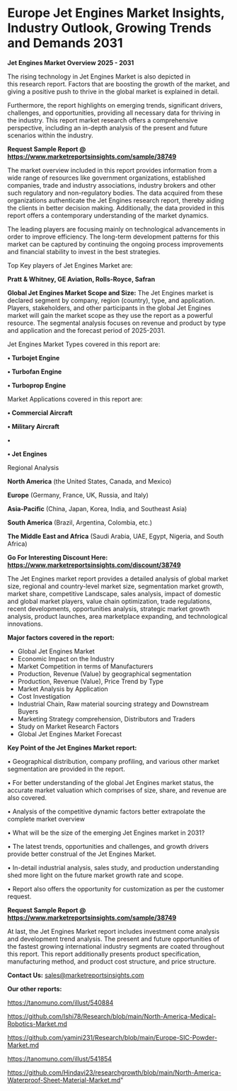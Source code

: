 # Europe Jet Engines Market Insights, Industry Outlook, Growing Trends and Demands 2031

<Strong> Jet Engines Market Overview 2025 - 2031</strong>

The rising technology in Jet Engines Market is also depicted in this research report. Factors that are boosting the growth of the market, and giving a positive push to thrive in the global market is explained in detail.

Furthermore, the report highlights on emerging trends, significant drivers, challenges, and opportunities, providing all necessary data for thriving in the industry. This report market research offers a comprehensive perspective, including an in-depth analysis of the present and future scenarios within the industry.

<strong>Request Sample Report @ <a href=https://www.marketreportsinsights.com/sample/38749>https://www.marketreportsinsights.com/sample/38749</a></strong>

The market overview included in this report provides information from a wide range of resources like government organizations, established companies, trade and industry associations, industry brokers and other such regulatory and non-regulatory bodies. The data acquired from these organizations authenticate the Jet Engines research report, thereby aiding the clients in better decision making. Additionally, the data provided in this report offers a contemporary understanding of the market dynamics.

The leading players are focusing mainly on technological advancements in order to improve efficiency. The long-term development patterns for this market can be captured by continuing the ongoing process improvements and financial stability to invest in the best strategies.

Top Key players of Jet Engines Market are:

<strong>Pratt & Whitney, GE Aviation, Rolls-Royce, Safran</strong>

<strong><b>Global Jet Engines Market Scope and Size:</b></strong>
The Jet Engines market is declared segment by company, region (country), type, and application. Players, stakeholders, and other participants in the global Jet Engines market will gain the market scope as they use the report as a powerful resource. The segmental analysis focuses on revenue and product by type and application and the forecast period of 2025-2031.

Jet Engines Market Types covered in this report are:

<strong>•  Turbojet Engine

•  Turbofan Engine

•  Turboprop Engine</strong>

Market Applications covered in this report are:

<strong>•  Commercial Aircraft

•  Military Aircraft

•  

•  Jet Engines</strong> 

Regional Analysis

<strong>North America</strong> (the United States, Canada, and Mexico)

<strong>Europe</strong> (Germany, France, UK, Russia, and Italy)

<strong>Asia-Pacific</strong> (China, Japan, Korea, India, and Southeast Asia)

<strong>South America</strong> (Brazil, Argentina, Colombia, etc.)

<strong>The Middle East and Africa</strong> (Saudi Arabia, UAE, Egypt, Nigeria, and South Africa)

<strong>Go For Interesting Discount Here: <a href=https://www.marketreportsinsights.com/discount/38749>https://www.marketreportsinsights.com/discount/38749</a></strong>

The Jet Engines market report provides a detailed analysis of global market size, regional and country-level market size, segmentation market growth, market share, competitive Landscape, sales analysis, impact of domestic and global market players, value chain optimization, trade regulations, recent developments, opportunities analysis, strategic market growth analysis, product launches, area marketplace expanding, and technological innovations.

<strong><b>Major factors covered in the report:</b></strong>
<ul>
  <li>Global Jet Engines Market </li>
  <li>Economic Impact on the Industry</li>
  <li>Market Competition in terms of Manufacturers</li>
  <li>Production, Revenue (Value) by geographical segmentation</li>
  <li>Production, Revenue (Value), Price Trend by Type</li>
  <li>Market Analysis by Application</li>
  <li>Cost Investigation</li>
  <li>Industrial Chain, Raw material sourcing strategy and Downstream Buyers</li>
  <li>Marketing Strategy comprehension, Distributors and Traders</li>
  <li>Study on Market Research Factors</li>
  <li>Global Jet Engines Market Forecast</li>
</ul>

<strong><b>Key Point of the Jet Engines Market report:</b></strong>

• Geographical distribution, company profiling, and various other market segmentation are provided in the report.

• For better understanding of the global Jet Engines market status, the accurate market valuation which comprises of size, share, and revenue are also covered.

• Analysis of the competitive dynamic factors better extrapolate the complete market overview

• What will be the size of the emerging Jet Engines market in 2031?

• The latest trends, opportunities and challenges, and growth drivers provide better construal of the Jet Engines Market.

• In-detail industrial analysis, sales study, and production understanding shed more light on the future market growth rate and scope.

• Report also offers the opportunity for customization as per the customer request.

<strong>Request Sample Report @ <a href=https://www.marketreportsinsights.com/sample/38749>https://www.marketreportsinsights.com/sample/38749</a></strong>

At last, the Jet Engines Market report includes investment come analysis and development trend analysis. The present and future opportunities of the fastest growing international industry segments are coated throughout this report. This report additionally presents product specification, manufacturing method, and product cost structure, and price structure.

<strong>Contact Us:</strong>
sales@marketreportsinsights.com

<strong>Our other reports:</strong>

<a href=https://tanomuno.com/illust/540884>https://tanomuno.com/illust/540884</a>

<a href=https://github.com/Ishi78/Research/blob/main/North-America-Medical-Robotics-Market.md>https://github.com/Ishi78/Research/blob/main/North-America-Medical-Robotics-Market.md</a>

<a href=https://github.com/yamini231/Research/blob/main/Europe-SIC-Powder-Market.md>https://github.com/yamini231/Research/blob/main/Europe-SIC-Powder-Market.md</a>

<a href=https://tanomuno.com/illust/541854>https://tanomuno.com/illust/541854</a>

<a href=https://github.com/Hindavi23/researchgrowth/blob/main/North-America-Waterproof-Sheet-Material-Market.md>https://github.com/Hindavi23/researchgrowth/blob/main/North-America-Waterproof-Sheet-Material-Market.md</a>"
